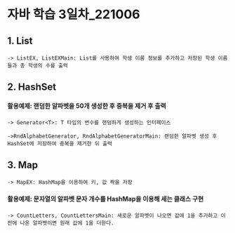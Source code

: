 # 자바 학습 3일차_221006

## 1. List

```-> ListEX, ListEXMain: List를 사용하여 학생 이름 정보를 추가하고 저장된 학생 이름들과 총 학생의 수를 출력```


## 2. HashSet



#### 활용예제: 랜덤한 알파벳을 50개 생성한 후 중복을 제거 후 출력

```-> Generator<T>: T 타입의 변수를 랜덤하게 생성하는 인터페이스```

```->RndAlphabetGenerator, RndAlphabetGeneratorMain: 랜덤한 알파벳 생성 후 HashSet에 저장하여 중복을 제거한 뒤 출력```


## 3. Map

```-> MapEX: HashMap을 이용하여 키, 값 짝을 저장```

#### 활용예제: 문자열의 알파벳 문자 개수를 HashMap을 이용해 세는 클래스 구현

```-> CountLetters, CountLettersMain: 새로운 알파벳이 나오면 값에 1을 추가하고 이전에 나온 알파벳이면 원래 값에 1을 더한다.```

